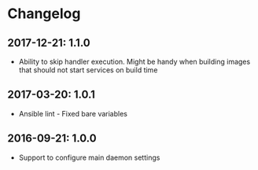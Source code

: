 # Changelog

## 2017-12-21: 1.1.0

  - Ability to skip handler execution. Might be handy when building
    images that should not start services on build time

## 2017-03-20: 1.0.1

  - Ansible lint - Fixed bare variables

## 2016-09-21: 1.0.0

  - Support to configure main daemon settings

